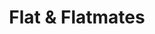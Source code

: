 ---
title: Flat & Flatmates

tagline: A quick and easy way to find reliable flatmates as well as great flats to live in.

tags: [User Research, UX Design, Exploratory, Design Thinking]

carousel_images: []

thumbnail: flat_n_flatmates.jpg

challenge: Design a solution/platform to improve the experience of looking for flats or flatmates, focus towards finding commonality in living styles and habits.

team: Vivek Shrinivasan, Karthik, Pratik Jhadav

content_body: |

  A few trends of note: 54% of the world’s population live in urban communities, the average marriage age for men is 29 (up from 26 two decades ago) and for women is 27 (up from 23 in the same time period). Given these trends, city dwellers tend to spend most of their twenties living with flatmates. Finding and keeping a good flatmate, however, gets harder as more people swarm into a city like Bangalore.

  ## Approach

  The aim of the research was to understand from people looking for flat or even flatmates, about their goals, pain points and motivations.

  After conducting [several interviews](https://drive.google.com/drive/folders/1cDkqIJx-6OvONEgfM_Bqmm8_HYWxrbBH) and gathering their responses, we were able to understand the nature of challenges they were facing on the existing platforms. It was surprising to learn that everyone relied mostly on one single way to find either a flatmate or an apartment - using facebook groups called "Flat & Flatmates".

  We were able to build personas to understand the specific needs of the kind of users we were trying to solve this problem for.

  Here's how our hypotheses were questioned when talking to actual users.

  * Majority of the users wanted to share a flat with one other person. None of the users wanted to share a flat with more than 5 people
  * Female's first preference when looking for a flat, is to have an attached bathroom
  * People tend to live as close to their workplace as possible - reducing commute time i.e. within 5 km radius
  * None of them wanted to pay brokerage to find an apartment, since broker's weren't trust worthy
  * When searching for a flatmate, only about 40% people were indifferent about the other's diet preferences like non-vegetarian / vegetarian

  <figure class="row justify-content-center figure text-center">
    <img src="/assets/images/projects/user_persona_01.jpg" class="border figure-img img-fluid rounded" alt="Persona">
  </figure>

  <figure class="row justify-content-center figure text-center">
    <img src="/assets/images/projects/user_persona_02.jpg" class="border figure-img img-fluid rounded" alt="Persona">
  </figure>


  Here's what the journey of Shreya, a user searching for a flat within 5 km from her office - looks like
  
  <figure class="row justify-content-center figure text-center">
    <img src="/assets/images/projects/user_journey_map_01.png" class="border figure-img img-fluid rounded" alt="User Journey Map">
  </figure>

  Now let's see how the journey of a user searching for a flatmate looks like

  <figure class="row justify-content-center figure text-center">
    <img src="/assets/images/projects/user_journey_map_02.png" class="border figure-img img-fluid rounded" alt="User Journey Map">
  </figure>

  Taking the facebook interactions and the sheer volume of posts and comments on the group into account, I was able re-look at how I could improve the experience of searching for flatmates as well as flats at the same time. Here are some initial sketches of what the platform would look like on the mobile.

  _Why mobile first?_
  
  Here's [a report published by Statista](https://www.statista.com/statistics/377808/distribution-of-facebook-users-by-device/) showing the usage of facebook on web vs mobile of users worldwide.

  <figure class="row justify-content-center figure text-center">
    <img src="/assets/images/projects/sketch_01.jpg" class="border figure-img img-fluid rounded" alt="Wireframe Screens">
  </figure>

  <figure class="row justify-content-center figure text-center">
    <img src="/assets/images/projects/sketch_02.jpg" class="border figure-img img-fluid rounded" alt="Wireframe Screens">
  </figure>

  <figure class="row justify-content-center figure text-center">
    <img src="/assets/images/projects/sketch_03.jpg" class="border figure-img img-fluid rounded" alt="Wireframe Screens">
  </figure>

  After iterating through some alternative ways for searching & filtering, I narrowed down on the interactions and went ahead to build a visual design version of the application.

  <figure class="row justify-content-center figure text-center">
    <img src="/assets/images/projects/sceens_all.jpg" class="border figure-img img-fluid rounded" alt="Wireframe Screens">
  </figure>

---